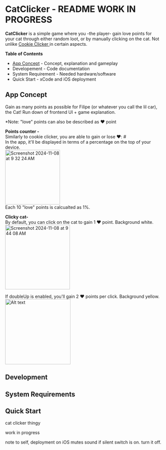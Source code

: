# CatClicker - README WORK IN PROGRESS
**CatClicker** is a simple game where you -the player- gain love points for your cat through either random loot, or by manually clicking on the cat. Not unlike [Cookie Clicker ](https://en.wikipedia.org/wiki/Cookie_Clicker) in certain aspects. 

**Table of Contents**
* [App Concept](https://github.com/s028214/CatClicker/blob/main/README.md#app-concept) - Concept, explanation and gameplay
* Developement - Code documentation
* System Requirement - Needed hardware/software
* Quick Start - xCode and iOS deployment 


## App Concept
Gain as many points as possible for Filipe (or whatever you call the lil car), the Cat! 
Run down of frontend UI + game explanation.

*Note: "love" points can also be described as ❤️ point

**Points counter -** <br>
Similarly to cookie clicker, you are able to gain or lose ❤️: # <br>
In the app, it'll be displayed in terms of a percentage on the top of your device. <br>
<img width="176" alt="Screenshot 2024-11-08 at 9 32 24 AM" src="https://github.com/user-attachments/assets/93dcc814-8f8c-4ec2-a5be-af92579e6910"> <br>
Each 10 "love" points is calcualted as 1%. 


**Clicky cat-** <br> 
By default, you can click on the cat to gain 1 ❤️ point. Background white. <br> 
<img width="208" alt="Screenshot 2024-11-08 at 9 44 08 AM" src="https://github.com/user-attachments/assets/9b47c0a4-190c-4cc0-9c03-ddfba1ae6a73"> <br> 

If doubleUp is enabled, you'll gain 2 ❤️ points per click. Background yellow. <br> 
<img src="https://github.com/user-attachments/assets/137c56cc-4ade-4e45-b0c8-7b646380707d" width="210" height="210" alt="Alt text"> <br>





## Development 
## System Requirements
## Quick Start





cat clicker thingy

work in progress

note to self, deployment on iOS mutes sound if silent switch is on. turn it off.
